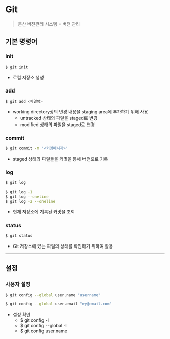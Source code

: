 # Git

> 분산 버전관리 시스템 = 버전 관리



## 기본 명령어

### init

```bash
$ git init
```

- 로컬 저장소 생성



### add

```bash
$ git add <파일명>
```

- working directory상의 변경 내용을 staging area에 추가하기 위해 사용
  - untracked 상태의 파일을 staged로 변경
  - modified 상태의 파일을 staged로 변경



### commit

```bash
$ git commit -m '<커밋메시지>'
```

- staged 상태의 파일들을 커밋을 통해 버전으로 기록



### log

```bash
$ git log
```

```bash
$ git log -1
$ git log --oneline
$ git log -2 --oneline
```

- 현재 저장소에 기록된 커밋을 조회



### status

```bash
$ git status
```

- Git 저장소에 있는 파일의 상태를 확인하기 위하여 활용



---



## 설정

### 사용자 설정

```bash
$ git config --global user.name "username"

$ git config --global user.email "my@email.com"
```

- 설정 확인
  - $ git config -l
  - $ git config --global -l
  - $ git config user.name
  



